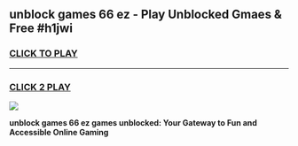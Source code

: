 
## unblock games 66 ez - Play Unblocked Gmaes & Free #h1jwi
<h3>
<a href="https://news.freeplayer.one?title=unblock_games_66_ez&ref=26F">CLICK TO PLAY</a></h3>
<hr>

<h3>
<a href="https://news.freeplayer.one?title=unblock_games_66_ez&ref=26F">CLICK 2 PLAY</a>
  
</h3>

<a href="https://news.freeplayer.one?title=unblock_games_66_ez&ref=26F/"><img src="https://clearcache.store/games.png"></a>


**unblock games 66 ez games unblocked: Your Gateway to Fun and Accessible Online Gaming**
